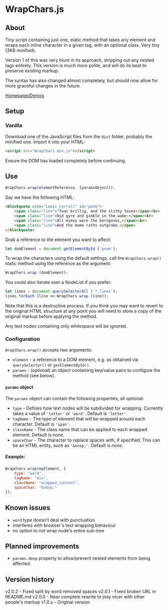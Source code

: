 # WrapChars.js

## About
Tiny script containing just one, static method that takes any element and wraps each inline character in a given tag, with an optional class. Very tiny (3KB minified).

Version 1 of this was very blunt in its approach, stripping out any nested tags entirely. This version is much more polite, and will do its best to preserve existing markup.

The syntax has also changed almost completely, but should now allow for more graceful changes in the future.

[Homepage/Demos](http://lab.adasha.com/wrap-chars/index.html)



## Setup

### Vanilla

Download one of the JavaScript files from the `dist` folder, probably the minified one.
Import it into your HTML:

```HTML
<script src="WrapChars.min.js"></script>
```


Ensure the DOM has loaded completely before continuing.



## Use

```javascript
WrapChars.wrap(elementReference, [paramsObject]);
```

Say we have the following HTML:

```HTML
<blockquote cite="Lewis Carroll" id="poem">
    <span class="line">’Twas brillig, and the slithy toves</span><br>
    <span class="line">Did gyre and gimble in the wabe:</span><br>
    <span class="line">All mimsy were the borogoves,</span><br>
    <span class="line">And the mome raths outgrabe.</span>
</blockquote>
```


Grab a reference to the element you want to affect:

```javascript
let domElement = document.getElementById ('poem');
```


To wrap the characters using the default settings, call the `WrapChars.wrap()` static method using the reference as the argument:

```javascript
WrapChars.wrap (domElement);
```


You could also iterate over a NodeList if you prefer:

```javascript
let lines = document.querySelectorAll ('*.lines');
lines.forEach (line => WrapChars.wrap (line));
```


Note that this is a destructive process. If you think you may want to revert to the original HTML structure at any point you will need to store a copy of the original markup before applying the method.

Any text nodes containing only whitespace will be ignored.


### Configuration

`WrapChars.wrap()` accepts two arguments:

- `element` - a reference to a DOM element, e.g. as obtained via `querySelector()` or `getElementById()`.
- `params` - (optional) an object containing key/value pairs to configure the method (see below).


#### `params` object

The `params` object can contain the following properties, all optional:

- `type` - Defines how text nodes will be subdivided for wrapping. Currently takes a value of `'letter'` or `'word'`. Default is `'letter'`.
- `tagName` - The type of element that will be wrapped around each character. Default is `'span'`.
- `className` - The class name that can be applied to each wrapped element. Default is *none*.
- `spaceChar` - The character to replace spaces with, if specified. This can be an HTML entity, such as `'&ensp;'`. Default is *none*.

##### Example:

```javascript
WrapChars.wrap(myElement, {
    type: "word",
    tagName: "div",
    className: "wrapped_content",
    spaceChar: "&nbsp;"
});
```



## Known issues

- `word` type doesn't deal with punctuation
- interferes with browser's text wrapping behaviour
- no option to not wrap node's entire sub-tree



## Planned improvements

- `params.deep` property to allow/prevent nested elements from being affected.



## Version history

v2.0.2 - Fixed split by word removed spaces
v2.0.1 - Fixed broken URL in README.md
v2.0.0 - Near complete rewrite to play nicer with other people's markup
v1.0.x - Original version


